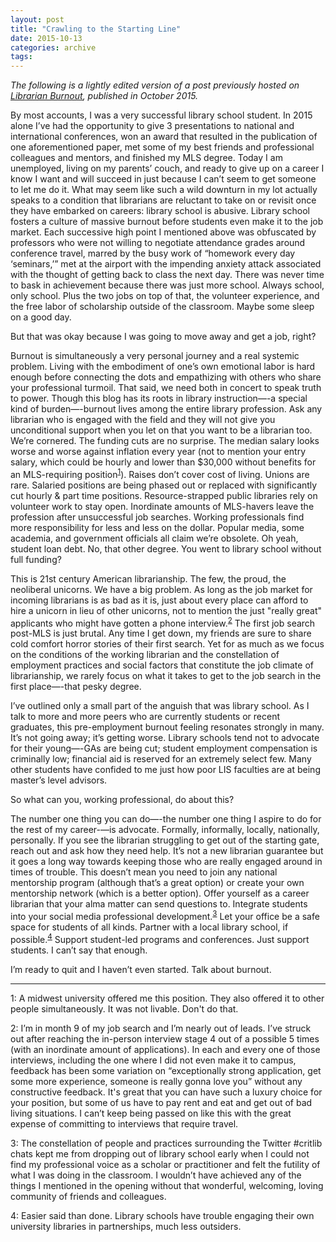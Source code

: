 ```yaml
---
layout: post
title: "Crawling to the Starting Line"
date: 2015-10-13
categories: archive
tags:
---
```


*The following is a lightly edited version of a post previously hosted on [Librarian Burnout](https://librarianburnout.com/), published in October 2015.*

By most accounts, I was a very successful library school student. In 2015 alone I’ve had the opportunity to give 3 presentations to national and international conferences, won an award that resulted in the publication of one aforementioned paper, met some of my best friends and professional colleagues and mentors, and finished my MLS degree. Today I am unemployed, living on my parents’ couch, and ready to give up on a career I know I want and will succeed in just because I can’t seem to get someone to let me do it. What may seem like such a wild downturn in my lot actually speaks to a condition that librarians are reluctant to take on or revisit once they have embarked on careers: library school is abusive. Library school fosters a culture of massive burnout before students even make it to the job market. Each successive high point I mentioned above was obfuscated by professors who were not willing to negotiate attendance grades around conference travel, marred by the busy work of “homework every day ‘seminars,’” met at the airport with the impending anxiety attack associated with the thought of getting back to class the next day. There was never time to bask in achievement because there was just more school. Always school, only school. Plus the two jobs on top of that, the volunteer experience, and the free labor of scholarship outside of the classroom. Maybe some sleep on a good day.

But that was okay because I was going to move away and get a job, right?

Burnout is simultaneously a very personal journey and a real systemic problem. Living with the embodiment of one’s own emotional labor is hard enough before connecting the dots and empathizing with others who share your professional turmoil. That said, we need both in concert to speak truth to power. Though this blog has its roots in library instruction—-a special kind of burden—-burnout lives among the entire library profession. Ask any librarian who is engaged with the field and they will not give you unconditional support when you let on that you want to be a librarian too. We’re cornered. The funding cuts are no surprise. The median salary looks worse and worse against inflation every year (not to mention your entry salary, which could be hourly and lower than $30,000 without benefits for an MLS-requiring position<sup><a href="#note1">1</a></sup>). Raises don’t cover cost of living. Unions are rare. Salaried positions are being phased out or replaced with significantly cut hourly & part time positions. Resource-strapped public libraries rely on volunteer work to stay open. Inordinate amounts of MLS-havers leave the profession after unsuccessful job searches. Working professionals find more responsibility for less and less on the dollar. Popular media, some academia, and government officials all claim we’re obsolete. Oh yeah, student loan debt. No, that other degree. You went to library school without full funding?

This is 21st century American librarianship. The few, the proud, the neoliberal unicorns. We have a big problem. As long as the job market for incoming librarians is as bad as it is, just about every place can afford to hire a unicorn in lieu of other unicorns, not to mention the just "really great" applicants who might have gotten a phone interview.<sup><a href="#note2">2</a></sup> The first job search post-MLS is just brutal. Any time I get down, my friends are sure to share cold comfort horror stories of their first search. Yet for as much as we focus on the conditions of the working librarian and the constellation of employment practices and social factors that constitute the job climate of librarianship, we rarely focus on what it takes to get to the job search in the first place—-that pesky degree.

I’ve outlined only a small part of the anguish that was library school. As I talk to more and more peers who are currently students or recent graduates, this pre-employment burnout feeling resonates strongly in many. It’s not going away; it’s getting worse. Library schools tend not to advocate for their young—-GAs are being cut; student employment compensation is criminally low; financial aid is reserved for an extremely select few. Many other students have confided to me just how poor LIS faculties are at being master’s level advisors.

So what can you, working professional, do about this?

The number one thing you can do—-the number one thing I aspire to do for the rest of my career-—is advocate. Formally, informally, locally, nationally, personally. If you see the librarian struggling to get out of the starting gate, reach out and ask how they need help. It’s not a new librarian guarantee but it goes a long way towards keeping those who are really engaged around in times of trouble. This doesn’t mean you need to join any national mentorship program (although that’s a great option) or create your own mentorship network (which is a better option). Offer yourself as a career librarian that your alma matter can send questions to. Integrate students into your social media professional development.<sup><a href="#note3">3</a></sup> Let your office be a safe space for students of all kinds. Partner with a local library school, if possible.<sup><a href="#note4">4</a></sup> Support student-led programs and conferences. Just support students. I can’t say that enough.

I’m ready to quit and I haven’t even started. Talk about burnout.

---

<a name="#note1">1</a>: A midwest university offered me this position. They also offered it to other people simultaneously. It was not livable. Don't do that.

<a name="#note2">2</a>: I’m in month 9 of my job search and I’m nearly out of leads. I’ve struck out after reaching the in-person interview stage 4 out of a possible 5 times (with an inordinate amount of applications). In each and every one of those interviews, including the one where I did not even make it to campus, feedback has been some variation on “exceptionally strong application, get some more experience, someone is really gonna love you” without any constructive feedback. It's great that you can have such a luxury choice for your position, but some of us have to pay rent and eat and get out of bad living situations. I can’t keep being passed on like this with the great expense of committing to interviews that require travel.

<a name="#note3">3</a>: The constellation of people and practices surrounding the Twitter #critlib chats kept me from dropping out of library school early when I could not find my professional voice as a scholar or practitioner and felt the futility of what I was doing in the classroom. I wouldn’t have achieved any of the things I mentioned in the opening without that wonderful, welcoming, loving community of friends and colleagues.

<a name="#note4">4</a>: Easier said than done. Library schools have trouble engaging their own university libraries in partnerships, much less outsiders.
